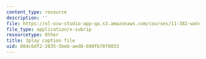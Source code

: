 ```yaml
---
content_type: resource
description: ''
file: https://ol-ocw-studio-app-qa.s3.amazonaws.com/courses/11-382-water-diplomacy-spring-2021/804c6df228355bebaed8690fb70f6033_w2HASHQ8nYw.vtt
file_type: application/x-subrip
resourcetype: Other
title: 3play caption file
uid: 804c6df2-2835-5beb-aed8-690fb70f6033
---
```

